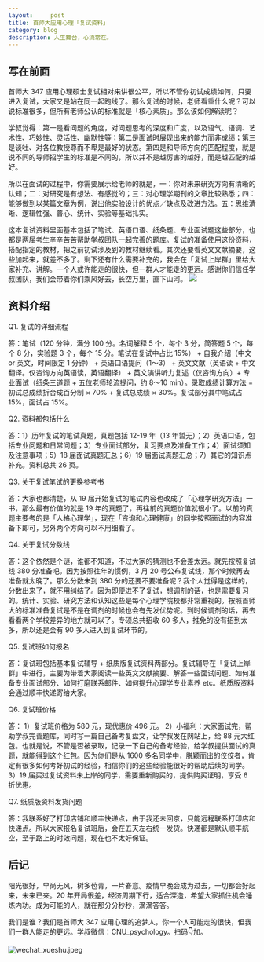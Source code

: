 ```yaml
---
layout:     post
title: 首师大应用心理「复试资料」
category: blog
description: 人生舞台，心流常在。
---
```


## 写在前面

首师大 347 应用心理硕士复试相对来讲很公平，所以不管你初试成绩如何，只要进入复试，大家又是站在同一起跑线了。那么复试的时候，老师看重什么呢？可以说标准很多，但所有老师公认的标准就是「核心素质」。那么该如何解读呢？

学叔觉得：第一是看问题的角度，对问题思考的深度和广度，以及语气、语调、艺术性、巧妙性、灵活性、幽默性等；第二是面试时展现出来的能力而非成绩；第三是谈吐、对各位教授尊而不卑是最好的状态。第四是和导师方向的匹配程度，就是说不同的导师招学生的标准是不同的，所以并不是越厉害的越好，而是越匹配的越好。

所以在面试的过程中，你需要展示给老师的就是，一：你对未来研究方向有清晰的认知；二：对研究是有想法、有感觉的；三：对心理学期刊的文章比较熟悉；四：能够做到以某篇文章为例，说出他实验设计的优点／缺点及改进方法。五：思维清晰、逻辑性强、普心、统计、实验等基础扎实。

这本复试资料里面基本包括了笔试、英语口语、纸条题、专业面试题这些部分，也都是两届考生辛辛苦苦帮助学叔团队一起完善的题库。复试的准备使用这份资料，搭配指定的教材，把之前初试涉及到的教材继续看。其次还要看英文文献摘要，这些加起来，就差不多了。剩下还有什么需要补充的，我会在「复试上岸群」里给大家补充、讲解。一个人或许能走的很快，但一群人才能走的更远。感谢你们信任学叔团队，我们会带着你们乘风好去，长空万里，直下山河。
![](https://cnu347-1257355643.cos.ap-beijing.myqcloud.com/CNU347/reexamine-material.png)

## 资料介绍
Q1. 复试的详细流程

答：笔试（120 分钟，满分 100 分。名词解释 5 个，每个 3 分，简答题 5 个，每个 8 分，实验题 3 个，每个 15 分。笔试在复试中占比 15%） + 自我介绍（中文 or 英文，时间限定 1 分钟） + 英语口语提问（1～3） + 英文文献（英语读 + 中文翻译。仅咨询方向英语读，英语翻译） + 英文演讲听力复述（仅咨询方向）+ 专业面试（纸条三道题 + 五位老师轮流提问，约 8～10 min）。录取成绩计算方法 = 初试总成绩折合成百分制 × 70% + 复试总成绩 × 30%。复试部分其中笔试占 15%，面试占 15%。

Q2. 资料都包括什么

答：1）历年复试的笔试真题，真题包括 12-19 年（13 年暂无）；2）英语口语，包括专业问题和日常问题；3）专业面试部分，复习要点及准备工作；4）面试须知及注意事项；5）18 届面试真题汇总；6）19 届面试真题汇总；7）其它的知识点补充。资料总共 26 页。

Q3. 关于复试笔试的更换参考书

答：大家也都清楚，从 19 届开始复试的笔试内容也改成了「心理学研究方法」一书，那么最有价值的就是 19 年的真题了，再往前的真题价值就很小了。以前的真题主要考的是「人格心理学」，现在「咨询和心理健康」的同学按照面试的内容准备下即可，另外两个方向可以不用细看了。

Q4. 关于复试分数线

答：这个依然是个谜，谁都不知道，不过大家的猜测也不会差太远。就先按照复试线 380 分准备吧。因为按照往年的惯例，3 月 20 号公布复试线，那个时候再去准备就太晚了。那么分数未到 380 分的还要不要准备呢？我个人觉得是这样的，分数出来了，就不用纠结了。因为即便进不了复试，想调剂的话，也是需要复习的。统计、实验、研究方法和认知这些是每个心理学院校都非常重视的。按照首师大的标准准备复试是不是在调剂的时候也会有先发优势呢。到时候调剂的话，再去看看两个学校差异的地方就可以了。专硕总共招收 60 多人，推免的没有招到太多，所以还是会有 90 多人进入到复试环节的。

Q5. 复试班如何报名

答：复试班包括基本复试辅导 + 纸质版复试资料两部分。复试辅导在「复试上岸群」中进行，主要为带着大家阅读一些英文文献摘要、解答一些面试问题、如何准备专业面试部分、如何打磨联系邮件、如何提升心理学专业素养 etc。纸质版资料会通过顺丰快递寄给大家。

Q6. 复试班价格

答：
1）复试班价格为 580 元，现优惠价 496 元。
2）小福利：大家面试完，帮助学叔完善题库，同时写一篇自己备考复盘文，让学叔发在网站上，给 88 元大红包。也就是说，不管是否被录取，记录一下自己的备考经验，给学叔提供面试的真题，就能得到这个红包。因为你们是从 1600 多名同学中，脱颖而出的佼佼者，肯定有很多如何考好初试的经验，相信你们的这些经验能很好的帮助后续的同学。
3）19 届买过复试资料未上岸的同学，需要重新购买的，提供购买证明，享受 6 折优惠。

Q7. 纸质版资料发货问题

答：我联系好了打印店铺和顺丰快递点，由于我还未回京，只能远程联系打印店和快递点。所以大家报名复试班后，会在五天左右统一发货。快递都是默认顺丰航空，至于路上的时效问题，现在也不太好保证。

## 后记

阳光很好，早尚无风，树多苞青，一片春意。疫情早晚会成为过去，一切都会好起来，未来已来。20 年开局很差，经济周期下行，适合深造，希望大家抓住机会锤炼内功。成为可能的人，就在那分分秒秒，滴滴答答。

我们是谁？我们是首师大 347 应用心理的追梦人，你一个人可能走的很快，但我们一群人能走的更远。学叔微信：CNU_psychology。扫码👇加。

![wechat_xueshu.jpeg](https://cnu347-1257355643.cos.ap-beijing.myqcloud.com/CNU347/WechatIMG125.jpeg)


